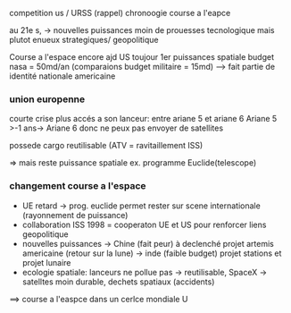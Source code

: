 competition us / URSS (rappel)
chronoogie course a l'eapce

au 21e s, -> nouvelles puissances
moin de prouesses tecnologique
mais plutot enueux strategiques/ geopolitique

Course a l'espace encore ajd
US toujour 1er puissances spatiale
budget nasa = 50md/an
(comparaions budget militaire = 15md)
--> fait partie de identité nationale americaine

### union europenne
courte crise
plus accés a son lanceur: entre ariane 5 et ariane 6
Ariane 5 >-1 ans-> Ariane 6
donc ne peux pas envoyer de satellites

possede cargo reutilisable (ATV = ravitaillement ISS)

=> mais reste puissance spatiale
ex. programme Euclide(telescope)

### changement course a l'espace
- UE retard
-> prog. euclide permet rester sur scene internationale (rayonnement de puissance)
- collaboration ISS 1998 = cooperaton UE et US pour renforcer liens geopolitique
- nouvelles puissances -> Chine (fait peur) à declenché projet artemis americaine (retour sur la lune)
	-> inde (faible budget)
	projet stations et projet lunaire
- ecologie spatiale: lanceurs ne pollue pas -> reutilisable, SpaceX -> satelltes moin durable, dechets spatiaux (accidents)

==> course a l'easpce dans un cerlce mondiale U